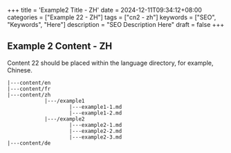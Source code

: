 +++
title = 'Example2 Title - ZH'
date = 2024-12-11T09:34:12+08:00
categories = ["Example 22 - ZH"]
tags = ["cn2 - zh"]
keywords = ["SEO", "Keywords", "Here"]
description = "SEO Description Here"
draft = false
+++

## Example 2 Content - ZH

Content 22 should be placed within the language directory, for example, Chinese.

```shell
|---content/en
|---content/fr
|---content/zh
			|---/example1
					|---example1-1.md
					|---example1-2.md
			|---/example2
					|---example2-1.md
					|---example2-2.md
					|---example2-3.md
|---content/de
```